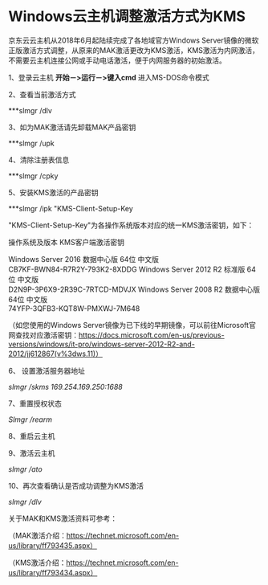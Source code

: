 # Windows云主机调整激活方式为KMS

京东云云主机从2018年6月起陆续完成了各地域官方Windows Server镜像的微软正版激活方式调整，从原来的MAK激活更改为KMS激活，KMS激活为内网激活，不需要云主机连接公网或手动电话激活，便于内网服务器的初始激活。

1、登录云主机 **开始－>运行－>键入cmd** 进入MS-DOS命令模式

2、查看当前激活方式

***slmgr /dlv

3、如为MAK激活请先卸载MAK产品密钥

***slmgr /upk

4、清除注册表信息

***slmgr /cpky

5、安装KMS激活的产品密钥

***slmgr /ipk "KMS-Client-Setup-Key

"KMS-Client-Setup-Key"为各操作系统版本对应的统一KMS激活密钥，如下：

操作系统及版本	                                                   KMS客户端激活密钥

Windows Server 2016 数据中心版 64位 中文版	
CB7KF-BWN84-R7R2Y-793K2-8XDDG
Windows Server 2012 R2 标准版 64位 中文版	
D2N9P-3P6X9-2R39C-7RTCD-MDVJX
Windows Server 2008 R2 数据中心版 64位 中文版	
74YFP-3QFB3-KQT8W-PMXWJ-7M648

（如您使用的Windows Server镜像为已下线的早期镜像，可以前往Microsoft官网查找对应激活密钥：https://docs.microsoft.com/en-us/previous-versions/windows/it-pro/windows-server-2012-R2-and-2012/jj612867(v%3dws.11)）

6、 设置激活服务器地址

*slmgr /skms 169.254.169.250:1688*

7、重置授权状态

*Slmgr /rearm*

8、重启云主机

9、激活云主机

*slmgr /ato*

10、再次查看确认是否成功调整为KMS激活

*slmgr /dlv*

关于MAK和KMS激活资料可参考：

（MAK激活介绍：https://technet.microsoft.com/en-us/library/ff793435.aspx）

（KMS激活介绍：https://technet.microsoft.com/en-us/library/ff793434.aspx）
